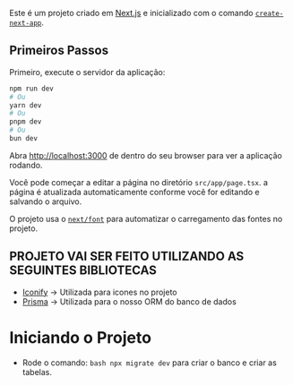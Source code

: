 Este é um projeto criado em [Next.js](https://nextjs.org) e inicializado com o comando [`create-next-app`](https://nextjs.org/docs/app/api-reference/cli/create-next-app).

## Primeiros Passos

Primeiro, execute o servidor da aplicação:

```bash
npm run dev
# Ou
yarn dev
# Ou
pnpm dev
# Ou
bun dev
```

Abra [http://localhost:3000](http://localhost:3000) de dentro do seu browser para ver a aplicação rodando.

Você pode começar a editar a página no diretório `src/app/page.tsx`. a página é atualizada automaticamente conforme você for editando e salvando o arquivo.

O projeto usa o [`next/font`](https://nextjs.org/docs/app/building-your-application/optimizing/fonts) para automatizar o carregamento das fontes no projeto.

## PROJETO VAI SER FEITO UTILIZANDO AS SEGUINTES BIBLIOTECAS
- [Iconify](https://iconify.design/) -> Utilizada para icones no projeto
- [Prisma](https://www.prisma.io/) -> Utilizada para o nosso ORM do banco de dados

# Iniciando o Projeto
- Rode o comando: ```bash npx migrate dev``` para criar o banco e criar as tabelas.




